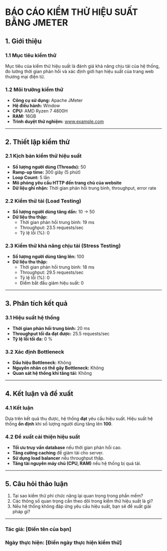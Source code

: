 # **BÁO CÁO KIỂM THỬ HIỆU SUẤT BẰNG JMETER**

## **1. Giới thiệu**
### **1.1 Mục tiêu kiểm thử**
Mục tiêu của kiểm thử hiệu suất là đánh giá khả năng chịu tải của hệ thống, đo lường thời gian phản hồi và xác định giới hạn hiệu suất của trang web thương mại điện tử.

### **1.2 Môi trường kiểm thử**
- **Công cụ sử dụng:** Apache JMeter
- **Hệ điều hành:** Window
- **CPU:** AMD Ryzen 7 4800H
- **RAM:** 16GB
- **Trình duyệt thử nghiệm:** www.example.com

---

## **2. Thiết lập kiểm thử**
### **2.1 Kịch bản kiểm thử hiệu suất**
- **Số lượng người dùng (Threads):** 50
- **Ramp-up time:** 300 giây (5 phút)
- **Loop Count:** 5 lần
- **Mô phỏng yêu cầu HTTP đến trang chủ của website**
- **Dữ liệu ghi nhận:** Thời gian phản hồi trung bình, throughput, error rate

### **2.2 Kiểm thử tải (Load Testing)**
- **Số lượng người dùng tăng dần:** 10 → 50
- **Dữ liệu thu thập:**
  - Thời gian phản hồi trung bình: 19 ms
  - Throughput: 23.5 requests/sec
  - Tỷ lệ lỗi (%): 0

### **2.3 Kiểm thử khả năng chịu tải (Stress Testing)**
- **Số lượng người dùng tăng lên:** 100
- **Dữ liệu thu thập:**
  - Thời gian phản hồi trung bình: 18 ms
  - Throughput: 29.5 requests/sec
  - Tỷ lệ lỗi (%): 0
  - Điểm bắt đầu giảm hiệu suất: 0

---

## **3. Phân tích kết quả**
### **3.1 Hiệu suất hệ thống**
- **Thời gian phản hồi trung bình:** 20 ms
- **Throughput tối đa đạt được:** 25.5 requests/sec
- **Tỷ lệ lỗi tối đa:** 0 %

### **3.2 Xác định Bottleneck**
- **Dấu hiệu Bottleneck:** Không
- **Nguyên nhân có thể gây Bottleneck:** Không
- **Quan sát hệ thống khi tăng tải:** Không

---

## **4. Kết luận và đề xuất**
### **4.1 Kết luận**
Dựa trên kết quả thu được, hệ thống **đạt** yêu cầu hiệu suất. Hiệu suất hệ thống **ổn định** khi số lượng người dùng tăng lên **100**.

### **4.2 Đề xuất cải thiện hiệu suất**
- **Tối ưu truy vấn database** nếu thời gian phản hồi cao.
- **Tăng cường caching** để giảm tải cho server.
- **Sử dụng load balancer** nếu throughput thấp.
- **Tăng tài nguyên máy chủ (CPU, RAM)** nếu hệ thống bị quá tải.

---

## **5. Câu hỏi thảo luận**
1. Tại sao kiểm thử phi chức năng lại quan trọng trong phần mềm?
2. Các thông số quan trọng cần theo dõi trong kiểm thử hiệu suất là gì?
3. Nếu hệ thống không đáp ứng yêu cầu hiệu suất, bạn sẽ đề xuất giải pháp gì?

---

### **Tác giả:** [Điền tên của bạn]
### **Ngày thực hiện:** [Điền ngày thực hiện kiểm thử]


